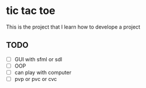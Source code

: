 # tic tac toe

This is the project that I learn how to develope a project

## TODO 

- [ ] GUI with sfml or sdl
- [ ] OOP
- [ ] can play with computer
- [ ] pvp or pvc or cvc
